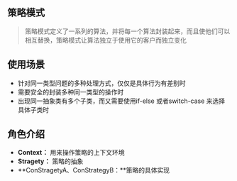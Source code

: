 ## 策略模式
> 策略模式定义了一系列的算法，并将每一个算法封装起来，而且使他们可以
相互替换，策略模式让算法独立于使用它的客户而独立变化

## 使用场景
* 针对同一类型问题的多种处理方式，仅仅是具体行为有差别时
* 需要安全的封装多种同一类型的操作时
* 出现同一抽象类有多个子类，而又需要使用if-else 或者switch-case
来选择具体子类时

## 角色介绍
* **Context：** 用来操作策略的上下文环境
* **Stragety：** 策略的抽象
* **ConStragetyA、ConStrategyB：**策略的具体实现